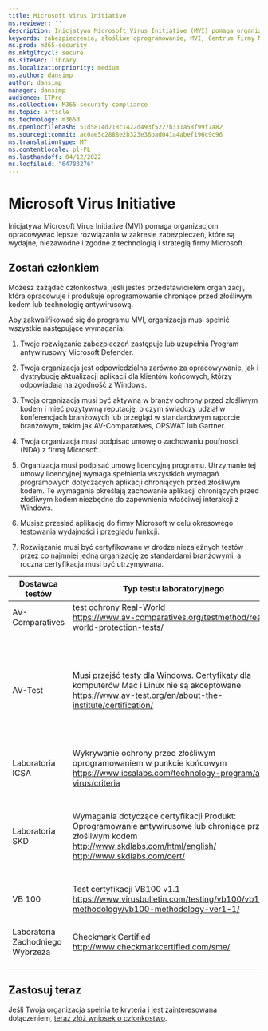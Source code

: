 ```yaml
---
title: Microsoft Virus Initiative
ms.reviewer: ''
description: Inicjatywa Microsoft Virus Initiative (MVI) pomaga organizacjom, które tworzą oprogramowanie antywirusowe lub produkty chroniące przed złośliwym kodem integrują się z Windows i udostępniają dane telemetryczne firmie Microsoft.
keywords: zabezpieczenia, złośliwe oprogramowanie, MVI, Centrum firmy Microsoft ds. ochrony przed złośliwym oprogramowaniem, MMPC, sojusze, WDSI
ms.prod: m365-security
ms.mktglfcycl: secure
ms.sitesec: library
ms.localizationpriority: medium
ms.author: dansimp
author: dansimp
manager: dansimp
audience: ITPro
ms.collection: M365-security-compliance
ms.topic: article
ms.technology: m365d
ms.openlocfilehash: 51d5814d718c1422d493f5227b311a58f99f7a82
ms.sourcegitcommit: ac0ae5c2888e2b323e36bad041a4abef196c9c96
ms.translationtype: MT
ms.contentlocale: pl-PL
ms.lasthandoff: 04/12/2022
ms.locfileid: "64783276"
---
```

# <a name="microsoft-virus-initiative"></a>Microsoft Virus Initiative

Inicjatywa Microsoft Virus Initiative (MVI) pomaga organizacjom opracowywać lepsze rozwiązania w zakresie zabezpieczeń, które są wydajne, niezawodne i zgodne z technologią i strategią firmy Microsoft.

## <a name="become-a-member"></a>Zostań członkiem

Możesz zażądać członkostwa, jeśli jesteś przedstawicielem organizacji, która opracowuje i produkuje oprogramowanie chroniące przed złośliwym kodem lub technologię antywirusową. 

Aby zakwalifikować się do programu MVI, organizacja musi spełnić wszystkie następujące wymagania:

1. Twoje rozwiązanie zabezpieczeń zastępuje lub uzupełnia Program antywirusowy Microsoft Defender.

2. Twoja organizacja jest odpowiedzialna zarówno za opracowywanie, jak i dystrybucję aktualizacji aplikacji dla klientów końcowych, którzy odpowiadają na zgodność z Windows.

3. Twoja organizacja musi być aktywna w branży ochrony przed złośliwym kodem i mieć pozytywną reputację, o czym świadczy udział w konferencjach branżowych lub przegląd w standardowym raporcie branżowym, takim jak AV-Comparatives, OPSWAT lub Gartner.

4. Twoja organizacja musi podpisać umowę o zachowaniu poufności (NDA) z firmą Microsoft.

5. Organizacja musi podpisać umowę licencyjną programu. Utrzymanie tej umowy licencyjnej wymaga spełnienia wszystkich wymagań programowych dotyczących aplikacji chroniących przed złośliwym kodem. Te wymagania określają zachowanie aplikacji chroniących przed złośliwym kodem niezbędne do zapewnienia właściwej interakcji z Windows.

6. Musisz przesłać aplikację do firmy Microsoft w celu okresowego testowania wydajności i przeglądu funkcji.

7. Rozwiązanie musi być certyfikowane w drodze niezależnych testów przez co najmniej jedną organizację ze standardami branżowymi, a roczna certyfikacja musi być utrzymywana.

|Dostawca testów|Typ testu laboratoryjnego|Minimalny poziom/wynik|
|-------------|---------------|----------------------|
|AV-Comparatives|test ochrony Real-World </br> <https://www.av-comparatives.org/testmethod/real-world-protection-tests/>|Ocena "Approved" z av comparatives|
|AV-Test|Musi przejść testy dla Windows. Certyfikaty dla komputerów Mac i Linux nie są akceptowane </br> <https://www.av-test.org/en/about-the-institute/certification/>|Uzyskiwanie certyfikatu "AV-TEST Certified" (dla użytkowników domowych) lub "ZATWIERDZONE PRZEZ AV-TEST" (dla użytkowników firmowych)|
|Laboratoria ICSA|Wykrywanie ochrony przed złośliwym oprogramowaniem w punkcie końcowym </br> <https://www.icsalabs.com/technology-program/anti-virus/criteria>|PASS/Certified|
|Laboratoria SKD|Wymagania dotyczące certyfikacji Produkt: Oprogramowanie antywirusowe lub chroniące przed złośliwym kodem </br> <http://www.skdlabs.com/html/english/> </br> <http://www.skdlabs.com/cert/>|Skd Labs Star Check Certification Requirements Pass >= 98.5% with On Demand, On Access and Total Detection tests|
|VB 100|Test certyfikacji VB100 v1.1 </br> <https://www.virusbulletin.com/testing/vb100/vb100-methodology/vb100-methodology-ver1-1/>|Certyfikacja VB100|
|Laboratoria Zachodniego Wybrzeża|Checkmark Certified </br> <http://www.checkmarkcertified.com/sme/>|Ocena "A" dotycząca wydajności zabezpieczeń produktów|

## <a name="apply-now"></a>Zastosuj teraz

Jeśli Twoja organizacja spełnia te kryteria i jest zainteresowana dołączeniem, [teraz złóż wniosek o członkostwo](https://forms.office.com/Pages/ResponsePage.aspx?id=v4j5cvGGr0GRqy180BHbRxusDUkejalGp0OAgRTWC7BUQVRYUEVMNlFZUjFaUDY2T1U1UDVVU1NKVi4u).
